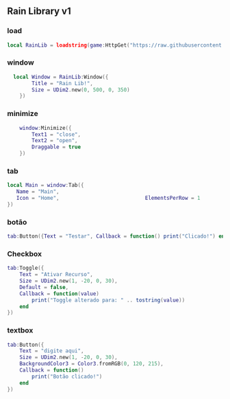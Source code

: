 ## Rain Library v1

### load

``` Lua
local RainLib = loadstring(game:HttpGet("https://raw.githubusercontent.com/RainCreatorHub/RainLib/main/RainLib.lua"))()
```
### window

``` Lua
  local Window = RainLib:Window({
        Title = "Rain Lib!",
        Size = UDim2.new(0, 500, 0, 350)
    })
```

### minimize

``` Lua
    window:Minimize({
        Text1 = "close",
        Text2 = "open",
        Draggable = true
    })
```

### tab

``` Lua
local Main = window:Tab({
   Name = "Main",
   Icon = "Home",                            ElementsPerRow = 1
})
```

### botão 

``` lua
tab:Button({Text = "Testar", Callback = function() print("Clicado!") end})
```

### Checkbox 

``` Lua
tab:Toggle({
    Text = "Ativar Recurso",
    Size = UDim2.new(1, -20, 0, 30),
    Default = false,
    Callback = function(value)
        print("Toggle alterado para: " .. tostring(value))
    end
})
```

### textbox 

``` Lua
tab:Button({
    Text = "digite aqui",
    Size = UDim2.new(1, -20, 0, 30),
    BackgroundColor3 = Color3.fromRGB(0, 120, 215),
    Callback = function()
        print("Botão clicado!")
    end
})
```


